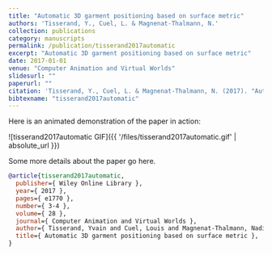 ```yaml
---
title: "Automatic 3D garment positioning based on surface metric"
authors: 'Tisserand, Y., Cuel, L. & Magnenat-Thalmann, N.'
collection: publications
category: manuscripts
permalink: /publication/tisserand2017automatic
excerpt: "Automatic 3D garment positioning based on surface metric"
date: 2017-01-01
venue: "Computer Animation and Virtual Worlds"
slidesurl: ""
paperurl: ""
citation: 'Tisserand, Y., Cuel, L. & Magnenat-Thalmann, N. (2017). "Automatic 3D garment positioning based on surface metric." Computer Animation and Virtual Worlds, 28(3-4). e1770.'
bibtexname: "tisserand2017automatic"
---
```


Here is an animated demonstration of the paper in action:

![tisserand2017automatic GIF]({{ '/files/tisserand2017automatic.gif' | absolute_url }})

Some more details about the paper go here.

```bibtex
@article{tisserand2017automatic,
  publisher={ Wiley Online Library },
  year={ 2017 },
  pages={ e1770 },
  number={ 3-4 },
  volume={ 28 },
  journal={ Computer Animation and Virtual Worlds },
  author={ Tisserand, Yvain and Cuel, Louis and Magnenat-Thalmann, Nadia },
  title={ Automatic 3D garment positioning based on surface metric },
}
```
